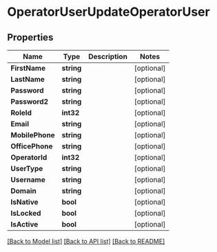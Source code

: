 # OperatorUserUpdateOperatorUser

## Properties

Name | Type | Description | Notes
------------ | ------------- | ------------- | -------------
**FirstName** | **string** |  | [optional] 
**LastName** | **string** |  | [optional] 
**Password** | **string** |  | [optional] 
**Password2** | **string** |  | [optional] 
**RoleId** | **int32** |  | [optional] 
**Email** | **string** |  | [optional] 
**MobilePhone** | **string** |  | [optional] 
**OfficePhone** | **string** |  | [optional] 
**OperatorId** | **int32** |  | [optional] 
**UserType** | **string** |  | [optional] 
**Username** | **string** |  | [optional] 
**Domain** | **string** |  | [optional] 
**IsNative** | **bool** |  | [optional] 
**IsLocked** | **bool** |  | [optional] 
**IsActive** | **bool** |  | [optional] 

[[Back to Model list]](../README.md#documentation-for-models) [[Back to API list]](../README.md#documentation-for-api-endpoints) [[Back to README]](../README.md)


